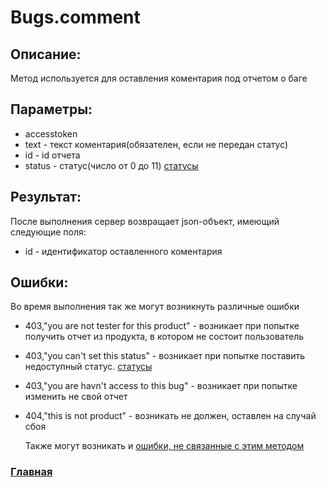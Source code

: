 # Bugs.comment

## Описание:
Метод используется для оставления коментария под отчетом о баге

## Параметры:
* accesstoken
* text - текст коментария(обязателен, если не передан статус)
* id - id отчета
* status - статус(число от 0 до 11) [статусы](statuses.md)

## Результат:
После выполнения сервер возвращает json-объект, имеющий следующие поля:
* id - идентификатор оставленного коментария

## Ошибки:
Во время выполнения так же могут возникнуть различные ошибки
* 403,"you are not tester for this product" - возникает при попытке получить отчет из продукта, в котором не состоит пользователь
* 403,"you can't set this status" - возникает при попытке поставить недоступный статус. [статусы](statuses.md)
* 403,"you are havn't access to this bug" - возникает при попытке изменить не свой отчет
* 404,"this is not product" - возникать не должен, оставлен на случай сбоя

    Также могут возникать и [ошибки, не связанные с этим методом](errors.md "Список ошибок")

### [Главная](../docs.md "Главная страница документации")